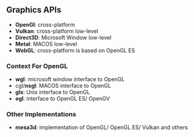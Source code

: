 ## Graphics APIs
- **OpenGl**: cross-platform
- **Vulkan**: cross-platform low-level
- **Direct3D**: Microsoft Window low-level
- **Metal**: MACOS low-level
- **WebGL**: cross-platform is based on OpenGL ES

### Context For OpenGL
- **wgl**: microsoft window interface to OpenGL
- cgl/**nsgl**: MACOS interface to OpenGL
- **glx**: Unix interface to OpenGL
- **egl**: interface to OpenGL ES/ OpenGV

### Other Implementations
- **mesa3d**: implementation of OpenGL/ OpenGL ES/ Vulkan and others